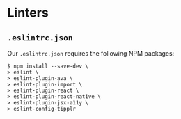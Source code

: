 # Linters

## `.eslintrc.json`

Our `.eslintrc.json` requires the following NPM packages:

```shell
$ npm install --save-dev \
> eslint \
> eslint-plugin-ava \
> eslint-plugin-import \
> eslint-plugin-react \
> eslint-plugin-react-native \
> eslint-plugin-jsx-a11y \
> eslint-config-tipplr
```
